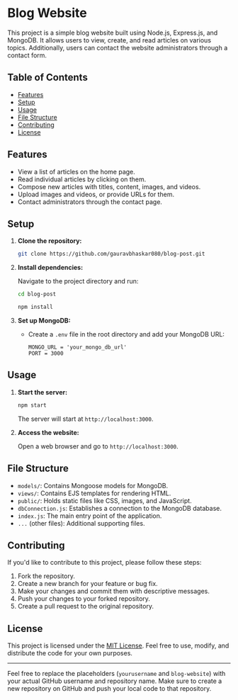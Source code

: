 # Blog Website

This project is a simple blog website built using Node.js, Express.js, and MongoDB. It allows users to view, create, and read articles on various topics. Additionally, users can contact the website administrators through a contact form.

## Table of Contents
- [Features](#features)
- [Setup](#setup)
- [Usage](#usage)
- [File Structure](#file-structure)
- [Contributing](#contributing)
- [License](#license)

## Features

- View a list of articles on the home page.
- Read individual articles by clicking on them.
- Compose new articles with titles, content, images, and videos.
- Upload images and videos, or provide URLs for them.
- Contact administrators through the contact page.

## Setup

1. **Clone the repository:**

   ```bash
   git clone https://github.com/gauravbhaskar080/blog-post.git
   ```

2. **Install dependencies:**

   Navigate to the project directory and run:

   ```bash
   cd blog-post
   ```
   ```bash
   npm install
   ```

3. **Set up MongoDB:**

   - Create a `.env` file in the root directory and add your MongoDB URL:

     ```
     MONGO_URL = 'your_mongo_db_url'
     PORT = 3000
     ```

## Usage

1. **Start the server:**

   ```bash
   npm start
   ```

   The server will start at `http://localhost:3000`.

2. **Access the website:**

   Open a web browser and go to `http://localhost:3000`.

## File Structure

- `models/`: Contains Mongoose models for MongoDB.
- `views/`: Contains EJS templates for rendering HTML.
- `public/`: Holds static files like CSS, images, and JavaScript.
- `dbConnection.js`: Establishes a connection to the MongoDB database.
- `index.js`: The main entry point of the application.
- `...` (other files): Additional supporting files.

## Contributing

If you'd like to contribute to this project, please follow these steps:

1. Fork the repository.
2. Create a new branch for your feature or bug fix.
3. Make your changes and commit them with descriptive messages.
4. Push your changes to your forked repository.
5. Create a pull request to the original repository.

## License

This project is licensed under the [MIT License](LICENSE). Feel free to use, modify, and distribute the code for your own purposes.

---

Feel free to replace the placeholders (`yourusername` and `blog-website`) with your actual GitHub username and repository name. Make sure to create a new repository on GitHub and push your local code to that repository.